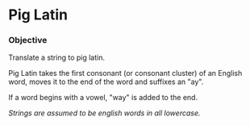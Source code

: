 # Pig Latin

### Objective

Translate a string to pig latin.

Pig Latin takes the first consonant (or consonant cluster) of an English word, moves it to the end of the word and suffixes an "ay".

If a word begins with a vowel, "way" is added to the end.

_Strings are assumed to be english words in all lowercase._
